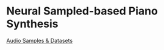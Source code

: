 # Neural Sampled-based Piano Synthesis

[Audio Samples & Datasets](https://riccardovib.github.io/NeuralSampled-basedPiano_pages/)

